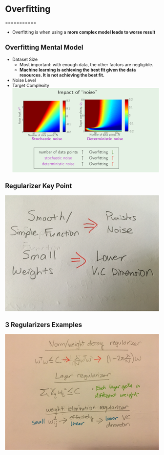 # Overfitting
===========

* Overfitting is when using a **more complex model leads to worse result**
## Overfitting Mental Model
* Dataset Size
	* Most important: with enough data, the other factors are negligible.
	* **Machine learning is achieving the best fit given the data resources. It is not achieving the best fit.**
* Noise Level
* Target Complexity
![overfit](overfitting-factors.PNG)

## Regularizer Key Point

![regularizer](regularizer.jpeg)

## 3 Regularizers Examples

![reg example](reg-examples.jpeg)
